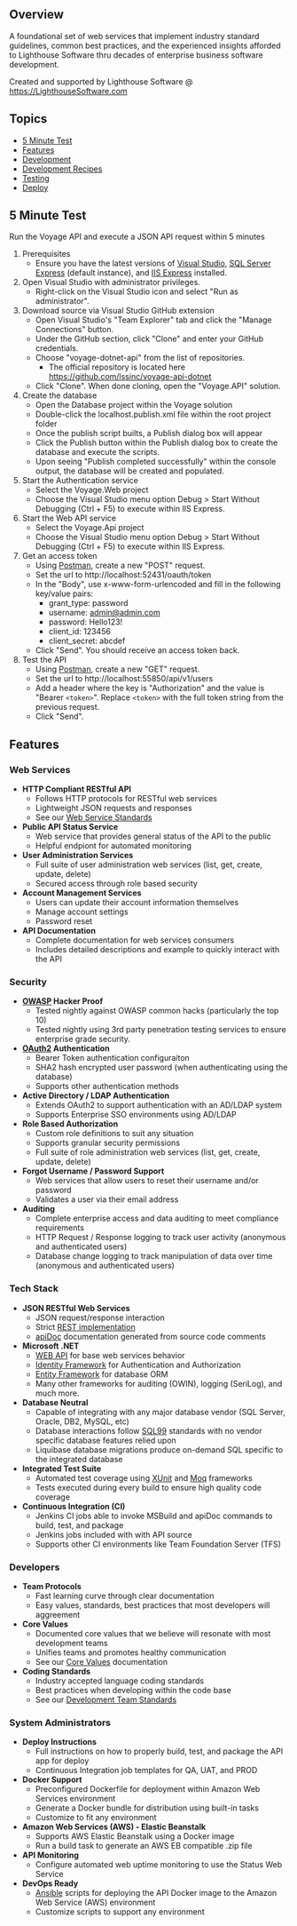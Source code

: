 ## Overview
A foundational set of web services that implement industry standard guidelines, common best practices, and the experienced insights afforded to Lighthouse Software thru decades of enterprise business software development. 

Created and supported by Lighthouse Software @ https://LighthouseSoftware.com

## Topics
* [5 Minute Test](#5-minute-test)
* [Features](#features)
* [Development](readme_docs/DEVELOPMENT.md)
* [Development Recipes](readme_docs/DEVELOPMENT-RECIPES.md)
* [Testing](readme_docs/STANDARDS-TESTING.md)
* [Deploy](readme_docs/DEPLOY.md)

## 5 Minute Test
Run the Voyage API and execute a JSON API request within 5 minutes

1. Prerequisites 
   - Ensure you have the latest versions of [Visual Studio](https://www.visualstudio.com/vs/), [SQL Server Express](https://www.microsoft.com/en-us/sql-server/sql-server-editions-express) (default instance), and [IIS Express](https://www.microsoft.com/en-us/download/details.aspx?id=48264) installed.
2. Open Visual Studio with administrator privileges.
   - Right-click on the Visual Studio icon and select "Run as administrator".
3. Download source via Visual Studio GitHub extension
   - Open Visual Studio's "Team Explorer" tab and click the "Manage Connections" button. 
   - Under the GitHub section, click "Clone" and enter your GitHub credentials.
   - Choose "voyage-dotnet-api" from the list of repositories.
     * The official repository is located here https://github.com/lssinc/voyage-api-dotnet
   - Click "Clone". When done cloning, open the "Voyage.API" solution.
4. Create the database
   - Open the Database project within the Voyage solution
   - Double-click the localhost.publish.xml file within the root project folder
   - Once the publish script builts, a Publish dialog box will appear
   - Click the Publish button within the Publish dialog box to create the database and execute the scripts.
   - Upon seeing "Publish completed successfully" within the console output, the database will be created and populated. 
5. Start the Authentication service
   - Select the Voyage.Web project
   - Choose the Visual Studio menu option Debug > Start Without Debugging (Ctrl + F5) to execute within IIS Express.
5. Start the Web API service
   - Select the Voyage.Api project
   - Choose the Visual Studio menu option Debug > Start Without Debugging (Ctrl + F5) to execute within IIS Express.
6. Get an access token
   - Using [Postman](https://www.getpostman.com/apps), create a new "POST" request.
   - Set the url to http://localhost:52431/oauth/token
   - In the "Body", use x-www-form-urlencoded and fill in the following key/value pairs:
     - grant_type: password
     - username: admin@admin.com
     - password: Hello123!
     - client_id: 123456
     - client_secret: abcdef
   - Click "Send". You should receive an access token back.
7. Test the API
   - Using [Postman](https://www.getpostman.com/apps), create a new "GET" request.
   - Set the url to http://localhost:55850/api/v1/users
   - Add a header where the key is "Authorization" and the value is "Bearer `<token>`". Replace `<token>` with the full token string from the previous request.
   - Click "Send".
   
## Features

### Web Services
* __HTTP Compliant RESTful API__
  - Follows HTTP protocols for RESTful web services
  - Lightweight JSON requests and responses
  - See our [Web Service Standards](readme_docs/STANDARDS-WEB-SERVICES.md)
* __Public API Status Service__
  - Web service that provides general status of the API to the public
  - Helpful endpiont for automated monitoring
* __User Administration Services__
  - Full suite of user administration web services (list, get, create, update, delete)
  - Secured access through role based security
* __Account Management Services__
  - Users can update their account information themselves
  - Manage account settings
  - Password reset
* __API Documentation__
  - Complete documentation for web services consumers
  - Includes detailed descriptions and example to quickly interact with the API

### Security
* __[OWASP](https://www.owasp.org/index.php/Category:OWASP_Top_Ten_Project) Hacker Proof__
  - Tested nightly against OWASP common hacks (particularly the top 10)
  - Tested nightly using 3rd party penetration testing services to ensure enterprise grade security.
* __[OAuth2](https://oauth.net/2/) Authentication__
  - Bearer Token authentication configuraiton
  - SHA2 hash encrypted user password (when authenticating using the database)
  - Supports other authentication methods
* __Active Directory / LDAP Authentication__
  - Extends OAuth2 to support authentication with an AD/LDAP system
  - Supports Enterprise SSO environments using AD/LDAP
* __Role Based Authorization__
  - Custom role definitions to suit any situation
  - Supports granular security permissions 
  - Full suite of role administration web services (list, get, create, update, delete)
* __Forgot Username / Password Support__
  - Web services that allow users to reset their username and/or password
  - Validates a user via their email address
* __Auditing__
  - Complete enterprise access and data auditing to meet compliance requirements
  - HTTP Request / Response logging to track user activity (anonymous and authenticated users)
  - Database change logging to track manipulation of data over time (anonymous and authenticated users)

### Tech Stack
* __JSON RESTful Web Services__
  - JSON request/response interaction
  - Strict [REST implementation](readme_docs/STANDARDS-WEB-SERVICES.md)
  - [apiDoc](http://apidocjs.com) documentation generated from source code comments
* __Microsoft .NET__
  - [WEB API](https://www.asp.net/web-api) for base web services behavior
  - [Identity Framework](https://www.asp.net/identity) for Authentication and Authorization
  - [Entity Framework](https://www.asp.net/entity-framework) for database ORM
  - Many other frameworks for auditing (OWIN), logging (SeriLog), and much more. 
* __Database Neutral__
  - Capable of integrating with any major database vendor (SQL Server, Oracle, DB2, MySQL, etc)
  - Database interactions follow [SQL99](https://en.wikipedia.org/wiki/SQL:1999) standards with no vendor specific database features relied upon
  - Liquibase database migrations produce on-demand SQL specific to the integrated database
* __Integrated Test Suite__
  - Automated test coverage using [XUnit](https://xunit.github.io) and [Moq](https://github.com/Moq/moq4/wiki/Quickstart) frameworks
  - Tests executed during every build to ensure high quality code coverage
* __Continuous Integration (CI)__
  - Jenkins CI jobs able to invoke MSBuild and apiDoc commands to build, test, and package
  - Jenkins jobs included with with API source
  - Supports other CI environments like Team Foundation Server (TFS)

### Developers
* __Team Protocols__
  - Fast learning curve through clear documentation
  - Easy values, standards, best practices that most developers will aggreement
* __Core Values__
  - Documented core values that we believe will resonate with most development teams
  - Unifies teams and promotes healthy communication
  - See our [Core Values](readme_docs/DEVELOPMENT.md#core-values) documentation
* __Coding Standards__ 
  - Industry accepted language coding standards
  - Best practices when developing within the code base
  - See our [Development Team Standards](#development-team-standards)

### System Administrators
* __Deploy Instructions__
  - Full instructions on how to properly build, test, and package the API app for deploy
  - Continuous Integration job templates for QA, UAT, and PROD
* __Docker Support__
  - Preconfigured Dockerfile for deployment within Amazon Web Services environment
  - Generate a Docker bundle for distribution using built-in tasks
  - Customize to fit any environment
* __Amazon Web Services (AWS) - Elastic Beanstalk__
  - Supports AWS Elastic Beanstalk using a Docker image
  - Run a build task to generate an AWS EB compatible .zip file
* __API Monitoring__
  - Configure automated web uptime monitoring to use the Status Web Service
* __DevOps Ready__
  - [Ansible](https://www.ansible.com) scripts for deploying the API Docker image to the Amazon Web Service (AWS) environment
  - Customize scripts to support any environment
